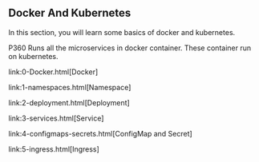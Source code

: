 
## Docker And Kubernetes

In this section, you will learn some basics of docker and kubernetes. 

P360 Runs all the microservices in docker container. These container run on kubernetes. 

link:0-Docker.html[Docker]

link:1-namespaces.html[Namespace]

link:2-deployment.html[Deployment]

link:3-services.html[Service]

link:4-configmaps-secrets.html[ConfigMap and Secret]

link:5-ingress.html[Ingress]


